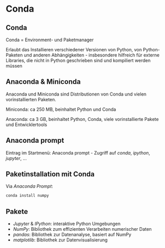 # Conda

## Conda

Conda = Environment- und Paketmanager

Erlaubt das Installieren verschiedener Versionen von Python, von Python-Paketen und anderen Abhängigkeiten - insbesondere hilfreich für externe Libraries, die nicht in Python geschrieben sind und kompiliert werden müssen

## Anaconda & Miniconda

Anaconda und Miniconda sind Distributionen von Conda und vielen vorinstallierten Paketen.

Miniconda: ca 250 MB, beinhaltet Python und Conda

Anaconda: ca 3 GB, beinhaltet Python, Conda, viele vorinstallierte Pakete und Entwicklertools

## Anaconda prompt

Eintrag im Startmenü: Anaconda prompt - Zugriff auf _conda_, _ipython_, _jupyter_, ...

## Paketinstallation mit Conda

Via _Anaconda Prompt_:

```bash
conda install numpy
```

## Pakete

- _Jupyter_ & _IPython_: interaktive Python Umgebungen
- _NumPy_: Bibliothek zum effizienten Verarbeiten numerischer Daten
- _pandas_: Bibliothek zur Datenanalyse, basiert auf NumPy
- _matplotlib_: Bibliothek zur Datenvisualisierung
